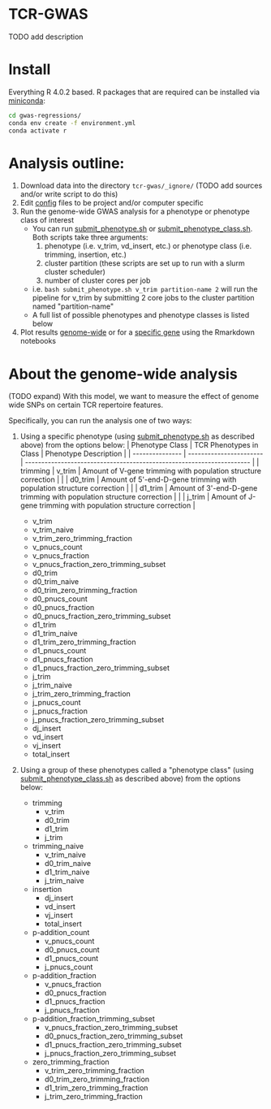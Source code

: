 # TCR-GWAS 
TODO add description

# Install
Everything R 4.0.2 based. R packages that are required can be installed via [miniconda](https://docs.conda.io/en/latest/miniconda.html): 

```bash 
cd gwas-regressions/
conda env create -f environment.yml
conda activate r
```

# Analysis outline: 
1. Download data into the directory `tcr-gwas/_ignore/` (TODO add sources and/or write script to do this)
2. Edit [config](config/) files to be project and/or computer specific
2. Run the genome-wide GWAS analysis for a phenotype or phenotype class of interest
    * You can run [submit_phenotype.sh](submit_phenotype.sh) or [submit_phenotype_class.sh](submit_phenotype_class.sh). Both scripts take three arguments: 
        1. phenotype (i.e. v_trim, vd_insert, etc.) or phenotype class (i.e. trimming, insertion, etc.) 
        2. cluster partition (these scripts are set up to run with a slurm cluster scheduler)
        3. number of cluster cores per job
    * i.e. `bash submit_phenotype.sh v_trim partition-name 2` will run the pipeline for v_trim by submitting 2 core jobs to the cluster partition named "partition-name"
    * A full list of possible phenotypes and phenotype classes is listed below
3. Plot results [genome-wide](plotting_scripts/plot_genome_wide.Rmd) or for a [specific gene](plotting_scripts/plot_gene.Rmd) using the Rmarkdown notebooks

# About the genome-wide analysis

(TODO expand)
With this model, we want to measure the effect of genome wide SNPs on certain TCR repertoire features. 

Specifically, you can run the analysis one of two ways: 
1. Using a specific phenotype (using [submit_phenotype.sh](submit_phenotype.sh) as described above) from the options below: 
| Phenotype Class | TCR Phenotypes in Class | Phenotype Description                                                 |
| --------------- | ----------------------- | --------------------------------------------------------------------- |
| trimming        | v_trim                  | Amount of V-gene trimming with population structure correction        |
|                 | d0_trim                 | Amount of 5'-end-D-gene trimming with population structure correction |
|                 | d1_trim                 | Amount of 3'-end-D-gene trimming with population structure correction |
|                 | j_trim                  | Amount of J-gene trimming with population structure correction        |
    * v_trim
    * v_trim_naive
    * v_trim_zero_trimming_fraction
    * v_pnucs_count
    * v_pnucs_fraction
    * v_pnucs_fraction_zero_trimming_subset
    * d0_trim
    * d0_trim_naive
    * d0_trim_zero_trimming_fraction
    * d0_pnucs_count
    * d0_pnucs_fraction
    * d0_pnucs_fraction_zero_trimming_subset
    * d1_trim
    * d1_trim_naive
    * d1_trim_zero_trimming_fraction
    * d1_pnucs_count
    * d1_pnucs_fraction
    * d1_pnucs_fraction_zero_trimming_subset
    * j_trim
    * j_trim_naive
    * j_trim_zero_trimming_fraction
    * j_pnucs_count
    * j_pnucs_fraction
    * j_pnucs_fraction_zero_trimming_subset
    * dj_insert
    * vd_insert
    * vj_insert
    * total_insert
   
2. Using a group of these phenotypes called a "phenotype class" (using [submit_phenotype_class.sh](submit_phenotype_class.sh) as described above) from the options below:
    * trimming
        * v_trim
        * d0_trim
        * d1_trim
        * j_trim
    * trimming_naive
        * v_trim_naive
        * d0_trim_naive
        * d1_trim_naive
        * j_trim_naive
    * insertion
        * dj_insert
        * vd_insert
        * vj_insert
        * total_insert
    * p-addition_count
        * v_pnucs_count
        * d0_pnucs_count
        * d1_pnucs_count
        * j_pnucs_count
    * p-addition_fraction
        * v_pnucs_fraction
        * d0_pnucs_fraction
        * d1_pnucs_fraction
        * j_pnucs_fraction
    * p-addition_fraction_trimming_subset
        * v_pnucs_fraction_zero_trimming_subset
        * d0_pnucs_fraction_zero_trimming_subset
        * d1_pnucs_fraction_zero_trimming_subset
        * j_pnucs_fraction_zero_trimming_subset
    * zero_trimming_fraction
        * v_trim_zero_trimming_fraction
        * d0_trim_zero_trimming_fraction
        * d1_trim_zero_trimming_fraction
        * j_trim_zero_trimming_fraction




